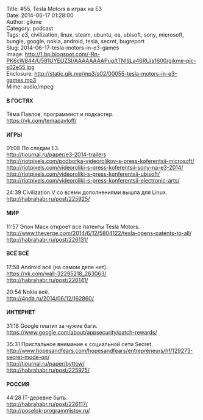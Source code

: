 Title: #55, Tesla Motors в играх на E3  
Date: 2014-06-17 01:28:00  
Author: gikme  
Category: podcast  
Tags: e3, civilization, linux, steam, ubuntu, ea, ubisoft, sony, microsoft, bungie, google, nokia, android, tesla, secret, bugreport  
Slug: 2014-06-17-tesla-motors-in-e3-games  
Image: http://1.bp.blogspot.com/-Rn-PK6cW844/U581UYEUZSI/AAAAAAAAPug/tTNI9La46RU/s1600/gikme-pic-s02e55.jpg  
Enclosure: http://static.gik.me/mp3/s02/00055-tesla-motors-in-e3-games.mp3  
Mime: audio/mpeg

#### В ГОСТЯХ

Тёма Павлов, программист и подкастер.  
<https://vk.com/temapavloff/>

#### ИГРЫ

01:08 По следам E3.  
<http://tjournal.ru/paper/e3-2014-trailers>  
<http://riotpixels.com/podborka-videorolikov-s-press-koferentsii-microsoft/>  
<http://riotpixels.com/videoroliki-s-press-koferentsii-sony-na-e3-2014/>  
<http://riotpixels.com/videoroliki-s-press-konferentsii-ubisoft/>  
<http://riotpixels.com/videoroliki-s-press-konferentsii-electronic-arts/>

24:39 Civilization V со всеми дополнениями вышла для Linux.  
<http://habrahabr.ru/post/225925/>

#### МИР

11:57 Элон Маск откроет все патенты Tesla Motors.  
<http://www.theverge.com/2014/6/12/5804122/tesla-opens-patents-to-all/>  
<http://habrahabr.ru/post/226131/>

#### ВСЁ ВСЁ

17:58 Android всё (на самом деле нет).  
<https://vk.com/wall-32295218_263063/>  
<http://habrahabr.ru/post/226141/>

20:54 Nokia всё.  
<http://4pda.ru/2014/06/12/162860/>

#### ИНТЕРНЕТ

31:18 Google платит за чужие баги.  
<https://www.google.com/about/appsecurity/patch-rewards/>

35:31 Пристальное внимание к социальной сети Secret.  
<http://www.hopesandfears.com/hopesandfears/entrepreneurs/hf/129273-secret-mode-on/>  
<http://tjournal.ru/paper/byttow/>  
<http://habrahabr.ru/post/225975/>

#### РОССИЯ

44:28 IT-деревне быть.  
<http://habrahabr.ru/post/226117/>  
<http://poselok-programmistov.ru/>


